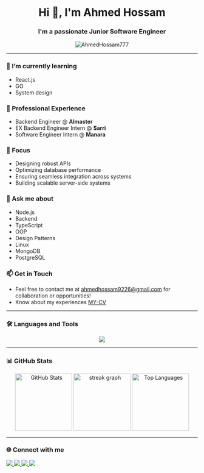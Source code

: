 <h1 align="center">Hi 👋, I'm Ahmed Hossam</h1>

<h3 align="center">I'm a passionate Junior Software Engineer</h3>

<p align="center"> 
  <img src="https://komarev.com/ghpvc/?username=AhmedHossam777&label=Profile%20views&color=0e75b6&style=flat" alt="AhmedHossam777"/> 
</p>

---

### 🌱 I’m currently learning
- React.js
- GO
- System design

### 💼 Professional Experience
- Backend Engineer @ **Almaster**
- EX Backend Engineer Intern @ **Sarri**
- Software Engineer Intern @ **Manara**

### 🔧 Focus
- Designing robust APIs
- Optimizing database performance
- Ensuring seamless integration across systems
- Building scalable server-side systems

### 💬 Ask me about
- Node.js
- Backend
- TypeScript
- OOP
- Design Patterns
- Linux
- MongoDB
- PostgreSQL

### 📫 Get in Touch
- Feel free to contact me at [ahmedhossam9226@gmail.com](mailto:ahmedhossam9226@gmail.com) for collaboration or opportunities!
- Know about my experiences [MY-CV](https://drive.google.com/file/d/1Y4EG7yodask2vfHia38Jc8cIefaYn_d8/view?usp=sharing)

---

### 🛠 Languages and Tools

<p align="center">
  <a href="https://skillicons.dev">
    <img src="https://skillicons.dev/icons?i=git,vim,linux,vscode,css,html,py,redis,md,postman,react,bootstrap,redhat,cpp,js,ts,postgres,nestjs,mysql,mongodb,docker,prisma,nodejs,expressjs,obsidian" />
  </a>
</p>

---

### 📊 GitHub Stats

<p align="center">
  <img src="https://github-readme-stats.vercel.app/api?username=AhmedHossam777&hide_title=false&hide_rank=false&show_icons=true&include_all_commits=true&count_private=true&disable_animations=false&theme=dark&hide_border=false" height="150" alt="GitHub Stats" />
  <img src="https://streak-stats.demolab.com?user=AhmedHossam777&locale=en&mode=daily&theme=dark&hide_border=false&border_radius=5" height="150" alt="streak graph" />
  <img src="https://github-readme-stats.vercel.app/api/top-langs?username=AhmedHossam777&locale=en&hide_title=false&layout=compact&card_width=320&langs_count=5&theme=dark&hide_border=false" height="150" alt="Top Languages" />
</p>

---

### 🌐 Connect with me

<p align="left">
  <a href="https://instagram.com/ahmed_hossam111" target="_blank">
    <img src="https://skillicons.dev/icons?i=instagram" />
  </a>
  <a href="mailto:ahmedhossam9226@gmail.com" target="_blank">
    <img src="https://skillicons.dev/icons?i=gmail" />
  </a>
  <a href="https://linkedin.com/in/ahmed-hossam-8319a1214/" target="_blank">
    <img src="https://skillicons.dev/icons?i=linkedin" />
  </a>
  <a href="https://dev.to/ahmedhossam777/" target="_blank">
    <img src="https://skillicons.dev/icons?i=devto" />
  </a>
</p>
